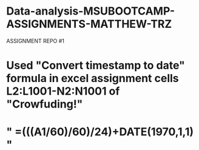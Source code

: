# Data-analysis-MSUBOOTCAMP-ASSIGNMENTS-MATTHEW-TRZ
 ASSIGNMENT REPO #1

# Used "Convert timestamp to date" formula in excel assignment cells L2:L1001-N2:N1001 of "Crowfuding!"
# "			 =(((A1/60)/60)/24)+DATE(1970,1,1) "
